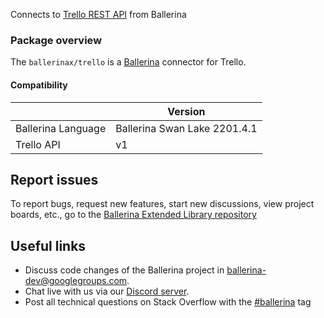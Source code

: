 Connects to [Trello REST API](https://developer.atlassian.com/cloud/trello/guides/rest-api/api-introduction/) from Ballerina

### Package overview
The `ballerinax/trello` is a [Ballerina](https://ballerina.io/) connector for Trello.
#### Compatibility
|                       | Version                   |
|-----------------------|---------------------------|
| Ballerina Language    | Ballerina Swan Lake 2201.4.1|
| Trello API            | v1                        |

## Report issues
To report bugs, request new features, start new discussions, view project boards, etc., go to the [Ballerina Extended Library repository](https://github.com/ballerina-platform/ballerina-extended-library)

## Useful links
- Discuss code changes of the Ballerina project in [ballerina-dev@googlegroups.com](mailto:ballerina-dev@googlegroups.com).
- Chat live with us via our [Discord server](https://discord.gg/ballerinalang).
- Post all technical questions on Stack Overflow with the [#ballerina](https://stackoverflow.com/questions/tagged/ballerina) tag
